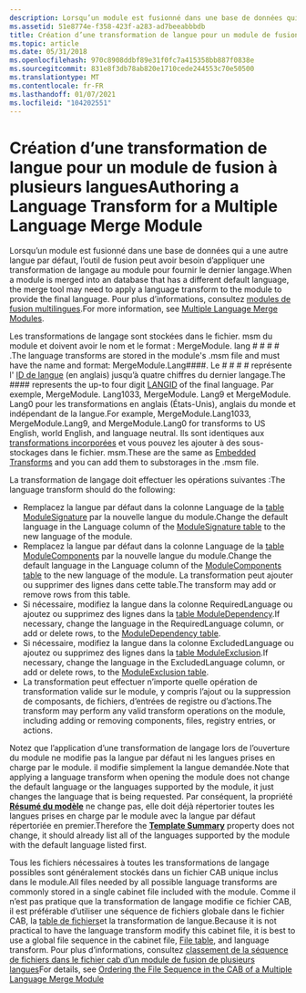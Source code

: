 ```yaml
---
description: Lorsqu’un module est fusionné dans une base de données qui a une autre langue par défaut, l’outil de fusion peut avoir besoin d’appliquer une transformation de langage au module pour fournir le dernier langage. Pour plus d’informations, consultez modules de fusion multilingues.
ms.assetid: 51e8774e-f358-423f-a283-ad7beeabbbdb
title: Création d’une transformation de langue pour un module de fusion à plusieurs langues
ms.topic: article
ms.date: 05/31/2018
ms.openlocfilehash: 970c8908ddbf89e31f0fc7a415358bb887f0838e
ms.sourcegitcommit: 831e8f3db78ab820e1710cede244553c70e50500
ms.translationtype: MT
ms.contentlocale: fr-FR
ms.lasthandoff: 01/07/2021
ms.locfileid: "104202551"
---
```

# <a name="authoring-a-language-transform-for-a-multiple-language-merge-module"></a><span data-ttu-id="6f83c-104">Création d’une transformation de langue pour un module de fusion à plusieurs langues</span><span class="sxs-lookup"><span data-stu-id="6f83c-104">Authoring a Language Transform for a Multiple Language Merge Module</span></span>

<span data-ttu-id="6f83c-105">Lorsqu’un module est fusionné dans une base de données qui a une autre langue par défaut, l’outil de fusion peut avoir besoin d’appliquer une transformation de langage au module pour fournir le dernier langage.</span><span class="sxs-lookup"><span data-stu-id="6f83c-105">When a module is merged into an database that has a different default language, the merge tool may need to apply a language transform to the module to provide the final language.</span></span> <span data-ttu-id="6f83c-106">Pour plus d’informations, consultez [modules de fusion multilingues](multiple-language-merge-modules.md).</span><span class="sxs-lookup"><span data-stu-id="6f83c-106">For more information, see [Multiple Language Merge Modules](multiple-language-merge-modules.md).</span></span>

<span data-ttu-id="6f83c-107">Les transformations de langage sont stockées dans le fichier. msm du module et doivent avoir le nom et le format : MergeModule. lang \# \# \# \# .</span><span class="sxs-lookup"><span data-stu-id="6f83c-107">The language transforms are stored in the module's .msm file and must have the name and format: MergeModule.Lang\#\#\#\#.</span></span> <span data-ttu-id="6f83c-108">Le \# \# \# \# représente l' [ID de langue](localizing-the-error-and-actiontext-tables.md) (en anglais) jusqu’à quatre chiffres du dernier langage.</span><span class="sxs-lookup"><span data-stu-id="6f83c-108">The \#\#\#\# represents the up-to four digit [LANGID](localizing-the-error-and-actiontext-tables.md) of the final language.</span></span> <span data-ttu-id="6f83c-109">Par exemple, MergeModule. Lang1033, MergeModule. Lang9 et MergeModule. Lang0 pour les transformations en anglais (États-Unis), anglais du monde et indépendant de la langue.</span><span class="sxs-lookup"><span data-stu-id="6f83c-109">For example, MergeModule.Lang1033, MergeModule.Lang9, and MergeModule.Lang0 for transforms to US English, world English, and language neutral.</span></span> <span data-ttu-id="6f83c-110">Ils sont identiques aux [transformations incorporées](embedded-transforms.md) et vous pouvez les ajouter à des sous-stockages dans le fichier. msm.</span><span class="sxs-lookup"><span data-stu-id="6f83c-110">These are the same as [Embedded Transforms](embedded-transforms.md) and you can add them to substorages in the .msm file.</span></span>

<span data-ttu-id="6f83c-111">La transformation de langage doit effectuer les opérations suivantes :</span><span class="sxs-lookup"><span data-stu-id="6f83c-111">The language transform should do the following:</span></span>

-   <span data-ttu-id="6f83c-112">Remplacez la langue par défaut dans la colonne Language de la [table ModuleSignature](modulesignature-table.md) par la nouvelle langue du module.</span><span class="sxs-lookup"><span data-stu-id="6f83c-112">Change the default language in the Language column of the [ModuleSignature table](modulesignature-table.md) to the new language of the module.</span></span>
-   <span data-ttu-id="6f83c-113">Remplacez la langue par défaut dans la colonne Language de la [table ModuleComponents](modulecomponents-table.md) par la nouvelle langue du module.</span><span class="sxs-lookup"><span data-stu-id="6f83c-113">Change the default language in the Language column of the [ModuleComponents table](modulecomponents-table.md) to the new language of the module.</span></span> <span data-ttu-id="6f83c-114">La transformation peut ajouter ou supprimer des lignes dans cette table.</span><span class="sxs-lookup"><span data-stu-id="6f83c-114">The transform may add or remove rows from this table.</span></span>
-   <span data-ttu-id="6f83c-115">Si nécessaire, modifiez la langue dans la colonne RequiredLanguage ou ajoutez ou supprimez des lignes dans la [table ModuleDependency](moduledependency-table.md).</span><span class="sxs-lookup"><span data-stu-id="6f83c-115">If necessary, change the language in the RequiredLanguage column, or add or delete rows, to the [ModuleDependency table](moduledependency-table.md).</span></span>
-   <span data-ttu-id="6f83c-116">Si nécessaire, modifiez la langue dans la colonne ExcludedLanguage ou ajoutez ou supprimez des lignes dans la [table ModuleExclusion](moduleexclusion-table.md).</span><span class="sxs-lookup"><span data-stu-id="6f83c-116">If necessary, change the language in the ExcludedLanguage column, or add or delete rows, to the [ModuleExclusion table](moduleexclusion-table.md).</span></span>
-   <span data-ttu-id="6f83c-117">La transformation peut effectuer n’importe quelle opération de transformation valide sur le module, y compris l’ajout ou la suppression de composants, de fichiers, d’entrées de registre ou d’actions.</span><span class="sxs-lookup"><span data-stu-id="6f83c-117">The transform may perform any valid transform operations on the module, including adding or removing components, files, registry entries, or actions.</span></span>

<span data-ttu-id="6f83c-118">Notez que l’application d’une transformation de langage lors de l’ouverture du module ne modifie pas la langue par défaut ni les langues prises en charge par le module. il modifie simplement la langue demandée.</span><span class="sxs-lookup"><span data-stu-id="6f83c-118">Note that applying a language transform when opening the module does not change the default language or the languages supported by the module, it just changes the language that is being requested.</span></span> <span data-ttu-id="6f83c-119">Par conséquent, la propriété [**Résumé du modèle**](template-summary.md) ne change pas, elle doit déjà répertorier toutes les langues prises en charge par le module avec la langue par défaut répertoriée en premier.</span><span class="sxs-lookup"><span data-stu-id="6f83c-119">Therefore the [**Template Summary**](template-summary.md) property does not change, it should already list all of the languages supported by the module with the default language listed first.</span></span>

<span data-ttu-id="6f83c-120">Tous les fichiers nécessaires à toutes les transformations de langage possibles sont généralement stockés dans un fichier CAB unique inclus dans le module.</span><span class="sxs-lookup"><span data-stu-id="6f83c-120">All files needed by all possible language transforms are commonly stored in a single cabinet file included with the module.</span></span> <span data-ttu-id="6f83c-121">Comme il n’est pas pratique que la transformation de langage modifie ce fichier CAB, il est préférable d’utiliser une séquence de fichiers globale dans le fichier CAB, la [table de fichiers](file-table.md)et la transformation de langue.</span><span class="sxs-lookup"><span data-stu-id="6f83c-121">Because it is not practical to have the language transform modify this cabinet file, it is best to use a global file sequence in the cabinet file, [File table](file-table.md), and language transform.</span></span> <span data-ttu-id="6f83c-122">Pour plus d’informations, consultez [classement de la séquence de fichiers dans le fichier cab d’un module de fusion de plusieurs langues](ordering-the-file-sequence-in-the-cab-of-a-multiple-language-merge-module.md)</span><span class="sxs-lookup"><span data-stu-id="6f83c-122">For details, see [Ordering the File Sequence in the CAB of a Multiple Language Merge Module](ordering-the-file-sequence-in-the-cab-of-a-multiple-language-merge-module.md)</span></span>

 

 



